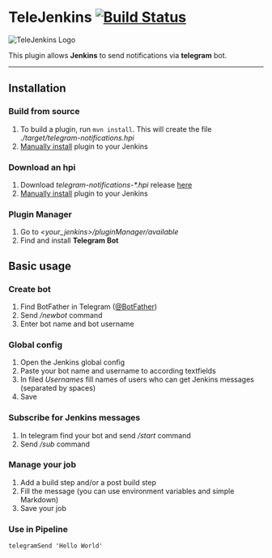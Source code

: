 # TeleJenkins [![Build Status](https://ci.jenkins.io/job/Plugins/job/telegram-notifications-plugin/job/master/badge/icon)](https://ci.jenkins.io/job/Plugins/job/telegram-notifications-plugin/job/master/)

![TeleJenkins Logo](https://pp.vk.me/c636926/v636926471/193d1/fARBefBcfzs.jpg)

This plugin allows **Jenkins** to send notifications via **telegram** bot.

---
 
## Installation

### Build from source 
1. To build a plugin, run `mvn install`. This will create the file *./target/telegram-notifications.hpi*
2. [Manually install](https://jenkins.io/doc/book/managing/plugins/#advanced-installation) plugin to your Jenkins

### Download an hpi
1. Download _telegram-notifications-*.hpi_ release [here](https://github.com/jenkinsci/telegram-notifications-plugin/releases)
2. [Manually install](https://jenkins.io/doc/book/managing/plugins/#advanced-installation) plugin to your Jenkins

### Plugin Manager
1. Go to *<your_jenkins>/pluginManager/available*
2. Find and install **Telegram Bot**


## Basic usage
### Create bot
1. Find BotFather in Telegram ([@BotFather](https://t.me/@BotFather))
2. Send */newbot* command 
3. Enter bot name and bot username

### Global config
1. Open the Jenkins global config
2. Paste your bot name and username to according textfields
3. In filed *Usernames* fill names of users who can get Jenkins messages (separated by spaces) 
4. Save 

### Subscribe for Jenkins messages
1. In telegram find your bot and send */start* command
2. Send */sub* command

### Manage your job
1. Add a build step and/or a post build step
2. Fill the message (you can use environment variables and simple Markdown)
3. Save your job

### Use in Pipeline
`telegramSend 'Hello World'`

